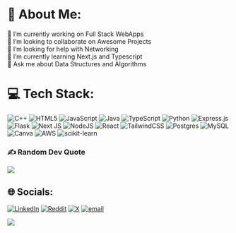 # 💫 About Me:
🔭 I’m currently working on Full Stack WebApps<br>👯 I’m looking to collaborate on Awesome Projects <br>🤝 I’m looking for help with Networking<br>🌱 I’m currently learning Next.js and Typescript<br>💬 Ask me about Data Structures and Algorithms<br>




# 💻 Tech Stack:
![C++](https://img.shields.io/badge/c++-%2300599C.svg?style=for-the-badge&logo=c%2B%2B&logoColor=white) ![HTML5](https://img.shields.io/badge/html5-%23E34F26.svg?style=for-the-badge&logo=html5&logoColor=white) ![JavaScript](https://img.shields.io/badge/javascript-%23323330.svg?style=for-the-badge&logo=javascript&logoColor=%23F7DF1E) ![Java](https://img.shields.io/badge/java-%23ED8B00.svg?style=for-the-badge&logo=openjdk&logoColor=white) ![TypeScript](https://img.shields.io/badge/typescript-%23007ACC.svg?style=for-the-badge&logo=typescript&logoColor=white) ![Python](https://img.shields.io/badge/python-3670A0?style=for-the-badge&logo=python&logoColor=ffdd54) ![Express.js](https://img.shields.io/badge/express.js-%23404d59.svg?style=for-the-badge&logo=express&logoColor=%2361DAFB) ![Flask](https://img.shields.io/badge/flask-%23000.svg?style=for-the-badge&logo=flask&logoColor=white) ![Next JS](https://img.shields.io/badge/Next-black?style=for-the-badge&logo=next.js&logoColor=white) ![NodeJS](https://img.shields.io/badge/node.js-6DA55F?style=for-the-badge&logo=node.js&logoColor=white) ![React](https://img.shields.io/badge/react-%2320232a.svg?style=for-the-badge&logo=react&logoColor=%2361DAFB) ![TailwindCSS](https://img.shields.io/badge/tailwindcss-%2338B2AC.svg?style=for-the-badge&logo=tailwind-css&logoColor=white) ![Postgres](https://img.shields.io/badge/postgres-%23316192.svg?style=for-the-badge&logo=postgresql&logoColor=white) ![MySQL](https://img.shields.io/badge/mysql-4479A1.svg?style=for-the-badge&logo=mysql&logoColor=white) ![Canva](https://img.shields.io/badge/Canva-%2300C4CC.svg?style=for-the-badge&logo=Canva&logoColor=white) ![AWS](https://img.shields.io/badge/aws-%23F24E1E.svg?style=for-the-badge&logo=aws&logoColor=white) ![scikit-learn](https://img.shields.io/badge/scikit--learn-%23F7931E.svg?style=for-the-badge&logo=scikit-learn&logoColor=white)
<!--
# 📊 GitHub Stats:
![](https://github-readme-stats.vercel.app/api?username=dhirajlaulkar&theme=dark&hide_border=true&include_all_commits=false&count_private=false)<br/>
![](https://nirzak-streak-stats.vercel.app/?user=dhirajlaulkar&theme=dark&hide_border=true)<br/>
![](https://github-readme-stats.vercel.app/api/top-langs/?username=dhirajlaulkar&theme=dark&hide_border=true&include_all_commits=false&count_private=false&layout=compact)
-->
### ✍️ Random Dev Quote
![](https://quotes-github-readme.vercel.app/api?type=horizontal&theme=light)

## 🌐 Socials:
[![LinkedIn](https://img.shields.io/badge/LinkedIn-%230077B5.svg?logo=linkedin&logoColor=white)](https://linkedin.com/in/dhiraj-laulkar) [![Reddit](https://img.shields.io/badge/Reddit-%23FF4500.svg?logo=Reddit&logoColor=white)](https://reddit.com/user/Repulsive-Muscle-145) [![X](https://img.shields.io/badge/X-black.svg?logo=X&logoColor=white)](https://x.com/Dhiraj_twts) [![email](https://img.shields.io/badge/Email-D14836?logo=gmail&logoColor=white)](mailto:dhirajlaulkar101@gmail.com) 


![](https://komarev.com/ghpvc/?username=dhirajlaulkar&color=blue)



